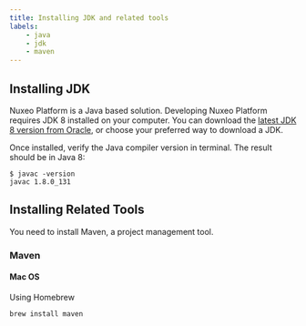 ```yaml
---
title: Installing JDK and related tools
labels:
    - java
    - jdk
    - maven
---
```


## Installing JDK

Nuxeo Platform is a Java based solution. Developing Nuxeo Platform requires JDK 8 installed on your computer. You can
download the [latest JDK 8 version from Oracle](http://www.oracle.com/technetwork/java/javase/downloads/jdk8-downloads-2133151.html),
or choose your preferred way to download a JDK.

Once installed, verify the Java compiler version in terminal. The result should be in Java 8:

```
$ javac -version
javac 1.8.0_131
```

## Installing Related Tools

You need to install Maven, a project management tool.

### Maven

#### Mac OS

Using Homebrew

```
brew install maven
```
